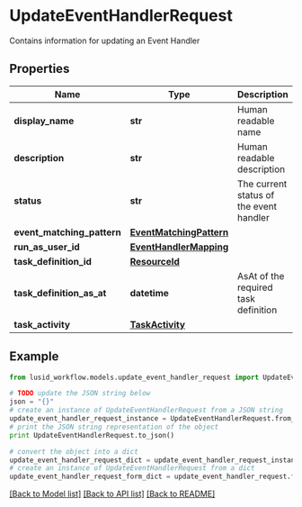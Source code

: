 # UpdateEventHandlerRequest

Contains information for updating an Event Handler

## Properties
Name | Type | Description | Notes
------------ | ------------- | ------------- | -------------
**display_name** | **str** | Human readable name | 
**description** | **str** | Human readable description | [optional] 
**status** | **str** | The current status of the event handler | 
**event_matching_pattern** | [**EventMatchingPattern**](EventMatchingPattern.md) |  | 
**run_as_user_id** | [**EventHandlerMapping**](EventHandlerMapping.md) |  | 
**task_definition_id** | [**ResourceId**](ResourceId.md) |  | 
**task_definition_as_at** | **datetime** | AsAt of the required task definition | [optional] 
**task_activity** | [**TaskActivity**](TaskActivity.md) |  | 

## Example

```python
from lusid_workflow.models.update_event_handler_request import UpdateEventHandlerRequest

# TODO update the JSON string below
json = "{}"
# create an instance of UpdateEventHandlerRequest from a JSON string
update_event_handler_request_instance = UpdateEventHandlerRequest.from_json(json)
# print the JSON string representation of the object
print UpdateEventHandlerRequest.to_json()

# convert the object into a dict
update_event_handler_request_dict = update_event_handler_request_instance.to_dict()
# create an instance of UpdateEventHandlerRequest from a dict
update_event_handler_request_form_dict = update_event_handler_request.from_dict(update_event_handler_request_dict)
```
[[Back to Model list]](../README.md#documentation-for-models) [[Back to API list]](../README.md#documentation-for-api-endpoints) [[Back to README]](../README.md)


